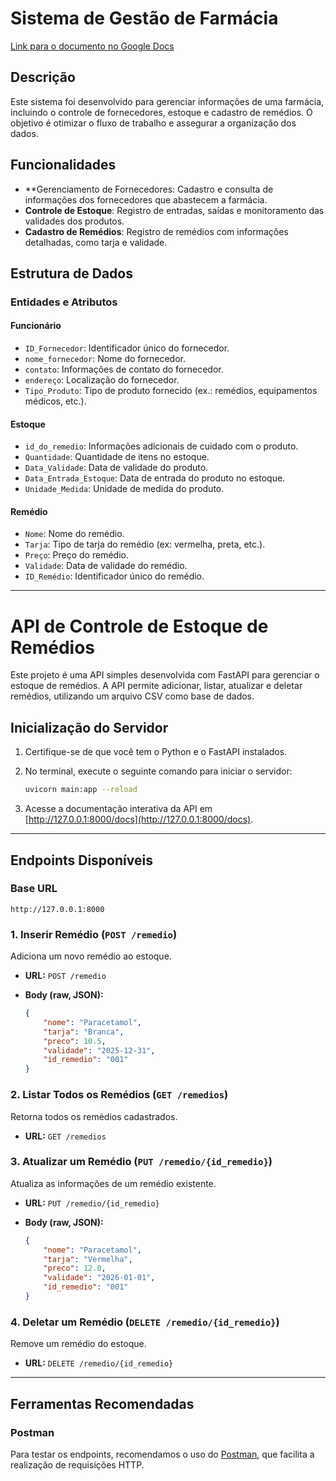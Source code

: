 # Sistema de Gestão de Farmácia

[Link para o documento no Google Docs](https://docs.google.com/document/d/1j21Q1iR5Terk88ZYbzLt6Zancwbagf5PdOamMc9NCHM/edit?tab=t.0)

## Descrição

Este sistema foi desenvolvido para gerenciar informações de uma farmácia, incluindo o controle de fornecedores, estoque e cadastro de remédios. O objetivo é otimizar o fluxo de trabalho e assegurar a organização dos dados.

## Funcionalidades

- **Gerenciamento de Fornecedores: Cadastro e consulta de informações dos fornecedores que abastecem a farmácia.
- **Controle de Estoque**: Registro de entradas, saídas e monitoramento das validades dos produtos.  
- **Cadastro de Remédios**: Registro de remédios com informações detalhadas, como tarja e validade.  

## Estrutura de Dados

### Entidades e Atributos

#### Funcionário
- `ID_Fornecedor`: Identificador único do fornecedor. 
- `nome_fornecedor`: Nome do fornecedor.
- `contato`: Informações de contato do fornecedor.  
- `endereço`: Localização do fornecedor.  
- `Tipo_Produto`: Tipo de produto fornecido (ex.: remédios, equipamentos médicos, etc.).

#### Estoque
- `id_do_remedio`: Informações adicionais de cuidado com o produto.
- `Quantidade`: Quantidade de itens no estoque.  
- `Data_Validade`: Data de validade do produto.  
- `Data_Entrada_Estoque`: Data de entrada do produto no estoque.  
- `Unidade_Medida`: Unidade de medida do produto.  
  

#### Remédio
- `Nome`: Nome do remédio.  
- `Tarja`: Tipo de tarja do remédio (ex: vermelha, preta, etc.).  
- `Preço`: Preço do remédio.  
- `Validade`: Data de validade do remédio.  
- `ID_Remédio`: Identificador único do remédio.

---

# API de Controle de Estoque de Remédios

Este projeto é uma API simples desenvolvida com FastAPI para gerenciar o estoque de remédios. A API permite adicionar, listar, atualizar e deletar remédios, utilizando um arquivo CSV como base de dados.

## Inicialização do Servidor

1. Certifique-se de que você tem o Python e o FastAPI instalados.
2. No terminal, execute o seguinte comando para iniciar o servidor:

    ```bash
    uvicorn main:app --reload
    ```

3. Acesse a documentação interativa da API em [http://127.0.0.1:8000/docs](http://127.0.0.1:8000/docs).

---

## Endpoints Disponíveis

### Base URL

`http://127.0.0.1:8000`

### **1. Inserir Remédio (`POST /remedio`)**

Adiciona um novo remédio ao estoque.

- **URL:** `POST /remedio`
- **Body (raw, JSON):**

    ```json
    {
        "nome": "Paracetamol",
        "tarja": "Branca",
        "preco": 10.5,
        "validade": "2025-12-31",
        "id_remedio": "001"
    }
    ```

### **2. Listar Todos os Remédios (`GET /remedios`)**

Retorna todos os remédios cadastrados.

- **URL:** `GET /remedios`

### **3. Atualizar um Remédio (`PUT /remedio/{id_remedio}`)**

Atualiza as informações de um remédio existente.

- **URL:** `PUT /remedio/{id_remedio}`

- **Body (raw, JSON):**

    ```json
    {
        "nome": "Paracetamol",
        "tarja": "Vermelha",
        "preco": 12.0,
        "validade": "2026-01-01",
        "id_remedio": "001"
    }
    ```

### **4. Deletar um Remédio (`DELETE /remedio/{id_remedio}`)**

Remove um remédio do estoque.

- **URL:** `DELETE /remedio/{id_remedio}`

---

## Ferramentas Recomendadas

### Postman

Para testar os endpoints, recomendamos o uso do [Postman](https://www.postman.com/), que facilita a realização de requisições HTTP.
